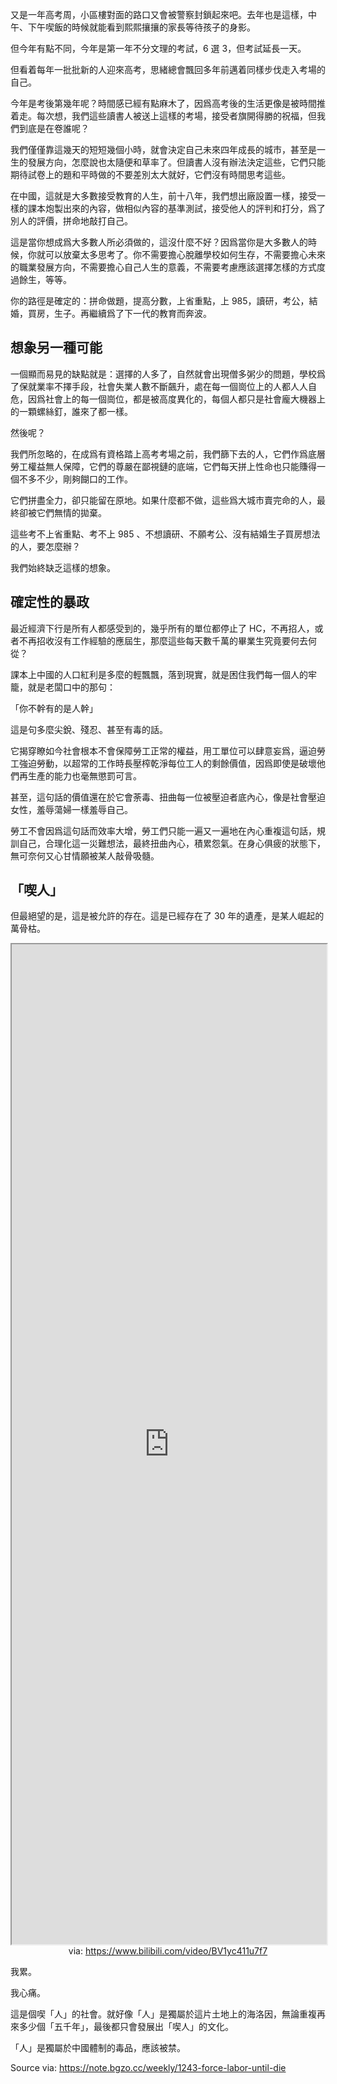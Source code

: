 
又是一年高考周，小區樓對面的路口又會被警察封鎖起來吧。去年也是這樣，中午、下午喫飯的時候就能看到熙熙攘攘的家長等待孩子的身影。

但今年有點不同，今年是第一年不分文理的考試，6 選 3，但考試延長一天。

但看着每年一批批新的人迎來高考，思緒總會飄回多年前邁着同樣步伐走入考場的自己。

今年是考後第幾年呢？時間感已經有點麻木了，因爲高考後的生活更像是被時間推着走。每次想，我們這些讀書人被送上這樣的考場，接受者旗開得勝的祝福，但我們到底是在卷誰呢？

我們僅僅靠這幾天的短短幾個小時，就會決定自己未來四年成長的城市，甚至是一生的發展方向，怎麼說也太隨便和草率了。但讀書人沒有辦法決定這些，它們只能期待試卷上的題和平時做的不要差別太大就好，它們沒有時間思考這些。

在中國，這就是大多數接受教育的人生，前十八年，我們想出廠設置一樣，接受一樣的課本炮製出來的內容，做相似內容的基準測試，接受他人的評判和打分，爲了別人的評價，拼命地敲打自己。

這是當你想成爲大多數人所必須做的，這沒什麼不好？因爲當你是大多數人的時候，你就可以放棄太多思考了。你不需要擔心脫離學校如何生存，不需要擔心未來的職業發展方向，不需要擔心自己人生的意義，不需要考慮應該選擇怎樣的方式度過餘生，等等。

你的路徑是確定的：拼命做題，提高分數，上省重點，上 985，讀研，考公，結婚，買房，生子。再繼續爲了下一代的教育而奔波。

## 想象另一種可能

一個顯而易見的缺點就是：選擇的人多了，自然就會出現僧多粥少的問題，學校爲了保就業率不擇手段，社會失業人數不斷飆升，處在每一個崗位上的人都人人自危，因爲社會上的每一個崗位，都是被高度異化的，每個人都只是社會龐大機器上的一顆螺絲釘，誰來了都一樣。

然後呢？

我們所忽略的，在成爲有資格踏上高考考場之前，我們篩下去的人，它們作爲底層勞工權益無人保障，它們的尊嚴在鄙視鏈的底端，它們每天拼上性命也只能賺得一個不多不少，剛夠餬口的工作。

它們拼盡全力，卻只能留在原地。如果什麼都不做，這些爲大城市賣完命的人，最終卻被它們無情的拋棄。

這些考不上省重點、考不上 985 、不想讀研、不願考公、沒有結婚生子買房想法的人，要怎麼辦？

我們始終缺乏這樣的想象。

## 確定性的暴政

最近經濟下行是所有人都感受到的，幾乎所有的單位都停止了 HC，不再招人，或者不再招收沒有工作經驗的應屆生，那麼這些每天數千萬的畢業生究竟要何去何從？

課本上中國的人口紅利是多麼的輕飄飄，落到現實，就是困住我們每一個人的牢籠，就是老闆口中的那句：

「你不幹有的是人幹」

這是句多麼尖銳、殘忍、甚至有毒的話。

它揭穿瞭如今社會根本不會保障勞工正常的權益，用工單位可以肆意妄爲，逼迫勞工強迫勞動，以超常的工作時長壓榨乾淨每位工人的剩餘價值，因爲即使是破壞他們再生產的能力也毫無懲罰可言。

甚至，這句話的價值還在於它會荼毒、扭曲每一位被壓迫者底內心，像是社會壓迫女性，羞辱蕩婦一樣羞辱自己。

勞工不會因爲這句話而效率大增，勞工們只能一遍又一遍地在內心重複這句話，規訓自己，合理化這一災難想法，最終扭曲內心，積累怨氣。在身心俱疲的狀態下，無可奈何又心甘情願被某人敲骨吸髓。

## 「喫人」

但最絕望的是，這是被允許的存在。這是已經存在了 30 年的遺產，是某人崛起的萬骨枯。

<iframe src='https://player.bilibili.com/player.html?isOutside=true&bvid=BV1yc411u7f7&p=1&autoplay=false' style='height:40vh;width:100%' class='iframe-radius' allow='fullscreen'></iframe>
<center>via: <a href='https://www.bilibili.com/video/BV1yc411u7f7' target='_blank' class='external-link'>https://www.bilibili.com/video/BV1yc411u7f7</a></center>

我累。

我心痛。

這是個喫「人」的社會。就好像「人」是獨屬於這片土地上的海洛因，無論重複再來多少個「五千年」，最後都只會發展出「喫人」的文化。

「人」是獨屬於中國體制的毒品，應該被禁。

Source via: https://note.bgzo.cc/weekly/1243-force-labor-until-die
